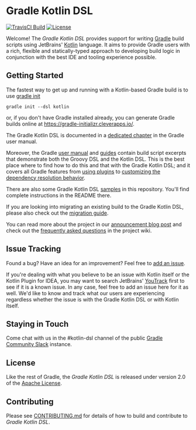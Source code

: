 Gradle Kotlin DSL
=================

[![TravisCI Build](https://img.shields.io/travis/gradle/kotlin-dsl/develop.svg)](https://travis-ci.org/gradle/kotlin-dsl)
[![License](https://img.shields.io/badge/license-Apache%20License%202.0-blue.svg?style=flat)](http://www.apache.org/licenses/LICENSE-2.0)

Welcome! The _Gradle Kotlin DSL_ provides support for writing [Gradle](http://gradle.org) build scripts using JetBrains' [Kotlin](http://kotlinlang.org) language. It aims to provide Gradle users with a rich, flexible and statically-typed approach to developing build logic in conjunction with the best IDE and tooling experience possible.


Getting Started
---------------

The fastest way to get up and running with a Kotlin-based Gradle build is to use [gradle init](https://docs.gradle.org/current/userguide/build_init_plugin.html)

```
gradle init --dsl kotlin
```

or, if you don't have Gradle installed already, you can generate Gradle builds online at https://gradle-initializr.cleverapps.io/.

The Gradle Kotlin DSL is documented in a [dedicated chapter](https://docs.gradle.org/current/userguide/kotlin_dsl.html) in the Gradle user manual.

Moreover, the Gradle [user manual](https://docs.gradle.org/current/userguide/userguide.html) and [guides](https://gradle.org/guides/) contain build script excerpts that demonstrate both the Groovy DSL and the Kotlin DSL. This is the best place where to find how to do this and that with the Gradle Kotlin DSL; and it covers all Gradle features from [using plugins](https://docs.gradle.org/current/userguide/plugins.html#plugins) to [customizing the dependency resolution behavior](https://docs.gradle.org/current/userguide/customizing_dependency_resolution_behavior.html#customizing_dependency_resolution_behavior).

There are also some Gradle Kotlin DSL [samples](samples) in this repository. You'll find complete instructions in the README there.

If you are looking into migrating an existing build to the Gradle Kotlin DSL, please also check out the [migration guide](https://guides.gradle.org/migrating-build-logic-from-groovy-to-kotlin/).

You can read more about the project in our [announcement blog post](http://gradle.org/blog/kotlin-meets-gradle) and check out the [frequently asked questions](https://github.com/gradle/kotlin-dsl/wiki/Frequently-Asked-Questions) in the project wiki.


Issue Tracking
--------------

Found a bug? Have an idea for an improvement? Feel free to [add an issue](../../issues).

If you're dealing with what you believe to be an issue with Kotlin itself or the Kotlin Plugin for IDEA, you may want to search JetBrains' [YouTrack](https://youtrack.jetbrains.com/issues/KT) first to see if it is a known issue. In any case, feel free to add an issue here for it as well. We'd like to know and track what our users are experiencing regardless whether the issue is with the Gradle Kotlin DSL or with Kotlin itself.


Staying in Touch
----------------

Come chat with us in the #kotlin-dsl channel of the public [Gradle Community Slack](https://join.slack.com/t/gradle-community/shared_invite/enQtNDE3MzAwNjkxMzY0LTYwMTk0MWUwN2FiMzIzOWM3MzBjYjMxNWYzMDE1NGIwOTJkMTQ2NDEzOGM2OWIzNmU1ZTk5MjVhYjFhMTI3MmE) instance.


License
-------
Like the rest of Gradle, the _Gradle Kotlin DSL_ is released under version 2.0 of the [Apache License](LICENSE.md).


Contributing
------------

Please see [CONTRIBUTING.md](.github/CONTRIBUTING.md) for details of how to build and contribute to _Gradle Kotlin DSL_.

